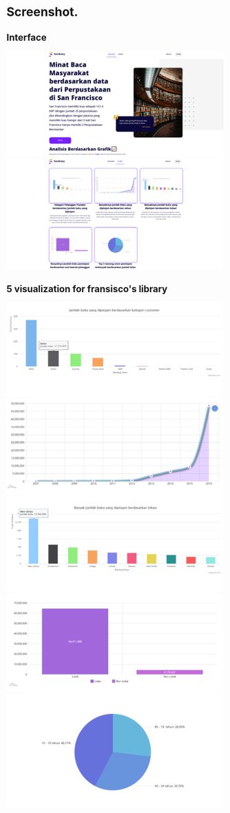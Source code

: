 # Screenshot.

## Interface <br/>

<img src="https://raw.githubusercontent.com/rizkynat/GoLibrary/master/src/assets/img/projects/web_1.png"><br />
<img src="https://raw.githubusercontent.com/rizkynat/GoLibrary/master/src/assets/img/projects/web_2.png"><br />

## 5 visualization for fransisco's library 

<img src="https://raw.githubusercontent.com/rizkynat/GoLibrary/master/src/assets/img/projects/1.png"><br />
<img src="https://raw.githubusercontent.com/rizkynat/GoLibrary/master/src/assets/img/projects/2.png"><br />
<img src="https://raw.githubusercontent.com/rizkynat/GoLibrary/master/src/assets/img/projects/3.png"><br />
<img src="https://raw.githubusercontent.com/rizkynat/GoLibrary/master/src/assets/img/projects/4.png"><br />
<img src="https://raw.githubusercontent.com/rizkynat/GoLibrary/master/src/assets/img/projects/5.png"><br />
